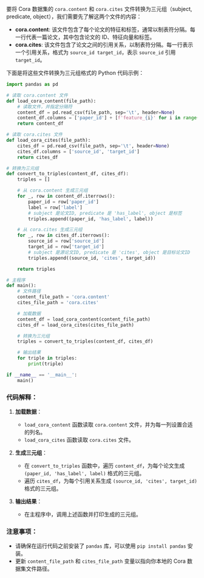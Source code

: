 要将 Cora 数据集的 `cora.content` 和 `cora.cites` 文件转换为三元组（subject, predicate, object），我们需要先了解这两个文件的内容：

- **cora.content**: 该文件包含了每个论文的特征和标签，通常以制表符分隔。每一行代表一篇论文，其中包含论文的 ID、特征向量和标签。
- **cora.cites**: 该文件包含了论文之间的引用关系，以制表符分隔。每一行表示一个引用关系，格式为 `source_id target_id`，表示 `source_id` 引用 `target_id`。

下面是将这些文件转换为三元组格式的 Python 代码示例：

```python
import pandas as pd

# 读取 cora.content 文件
def load_cora_content(file_path):
    # 读取文件，并指定分隔符
    content_df = pd.read_csv(file_path, sep='\t', header=None)
    content_df.columns = ['paper_id'] + [f'feature_{i}' for i in range(content_df.shape[1] - 2)] + ['label']
    return content_df

# 读取 cora.cites 文件
def load_cora_cites(file_path):
    cites_df = pd.read_csv(file_path, sep='\t', header=None)
    cites_df.columns = ['source_id', 'target_id']
    return cites_df

# 转换为三元组
def convert_to_triples(content_df, cites_df):
    triples = []

    # 从 cora.content 生成三元组
    for _, row in content_df.iterrows():
        paper_id = row['paper_id']
        label = row['label']
        # subject 是论文ID, predicate 是 'has_label', object 是标签
        triples.append((paper_id, 'has_label', label))

    # 从 cora.cites 生成三元组
    for _, row in cites_df.iterrows():
        source_id = row['source_id']
        target_id = row['target_id']
        # subject 是源论文ID, predicate 是 'cites', object 是目标论文ID
        triples.append((source_id, 'cites', target_id))

    return triples

# 主程序
def main():
    # 文件路径
    content_file_path = 'cora.content'
    cites_file_path = 'cora.cites'

    # 加载数据
    content_df = load_cora_content(content_file_path)
    cites_df = load_cora_cites(cites_file_path)

    # 转换为三元组
    triples = convert_to_triples(content_df, cites_df)

    # 输出结果
    for triple in triples:
        print(triple)

if __name__ == '__main__':
    main()
```

### 代码解释：
1. **加载数据**：
   - `load_cora_content` 函数读取 `cora.content` 文件，并为每一列设置合适的列名。
   - `load_cora_cites` 函数读取 `cora.cites` 文件。

2. **生成三元组**：
   - 在 `convert_to_triples` 函数中，遍历 `content_df`，为每个论文生成 `(paper_id, 'has_label', label)` 格式的三元组。
   - 遍历 `cites_df`，为每个引用关系生成 `(source_id, 'cites', target_id)` 格式的三元组。

3. **输出结果**：
   - 在主程序中，调用上述函数并打印生成的三元组。

### 注意事项：
- 请确保在运行代码之前安装了 `pandas` 库，可以使用 `pip install pandas` 安装。
- 更新 `content_file_path` 和 `cites_file_path` 变量以指向你本地的 Cora 数据集文件路径。